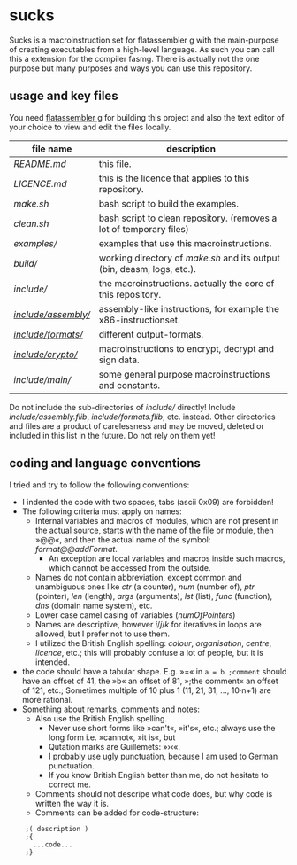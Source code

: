 sucks
=====
Sucks is a macroinstruction set for flatassembler g with the main-purpose of creating executables from a high-level language.
As such you can call this a extension for the compiler fasmg.
There is actually not the one purpose but many purposes and ways you can use this repository.

usage and key files
-------------------
You need [flatassembler g](http://flatassembler.net/download.php "click here to download flatassembler G") for building this project and
also the text editor of your choice to view and edit the files locally.

| file name                                             | description                                                             |
| ----------------------------------------------------- | ----------------------------------------------------------------------- |
| *README.md*                                           | this file.                                                              |
| *LICENCE.md*                                          | this is the licence that applies to this repository.                    |
| *make.sh*                                             | bash script to build the examples.                                      |
| *clean.sh*                                            | bash script to clean repository. (removes a lot of temporary files)     |
| *examples/*                                           | examples that use this macroinstructions.                               |
| *build/*                                              | working directory of *make.sh* and its output (bin, deasm, logs, etc.). |
| *include/*                                            | the macroinstructions. actually the core of this repository.            |
| [*include/assembly/*](include/assembly/README.md)     | assembly-like instructions, for example the x86-instructionset.         |
| [*include/formats/*](include/formats/README.md)       | different output-formats.                                               |
| [*include/crypto/*](include/crypto/README.md)         | macroinstructions to encrypt, decrypt and sign data.                    |
| *include/main/*                                       | some general purpose macroinstructions and constants.                   |

Do not include the sub-directories of *include/* directly!
Include *include/assembly.flib*,  *include/formats.flib*, etc. instead.
Other directories and files are a product of carelessness and may be moved, deleted or included in this list in the future.
Do not rely on them yet!

coding and language conventions
-------------------------------
I tried and try to follow the following conventions:
* I indented the code with two spaces, tabs (ascii 0x09) are forbidden!
* The following criteria must apply on names:
    * Internal variables and macros of modules, which are not present in the actual source, starts with the name of the file or module,
      then »@@«, and then the actual name of the symbol: *format@@addFormat*.
      * An exception are local variables and macros inside such macros, which cannot be accessed from the outside.
    * Names do not contain abbreviation, except common and unambiguous ones like
      *ctr* (a counter), *num* (number of), *ptr* (pointer), *len* (length), *args* (arguments), *lst* (list), *func* (function), *dns* (domain name system), etc.
    * Lower case camel casing of variables (*numOfPointers*)
    * Names are descriptive, however *i*/*j*/*k* for iteratives in loops are allowed, but I prefer not to use them.
    * I utilized the British English spelling: *colour*, *organisation*, *centre*, *licence*, etc.; this will probably confuse a lot of people, but it is intended.
* the code should have a tabular shape. E.g. »=« in `a = b ;comment` should have an offset of 41, the »b« an offset of 81, »;the comment« an offset of 121, etc.;
  Sometimes multiple of 10 plus 1 (11, 21, 31, ..., 10·n+1) are more rational.
* Something about remarks, comments and notes:
  * Also use the British English spelling.
    * Never use short forms like »can't«, »it's«, etc.; always use the long form i.e. »cannot«, »it is«, but 
    * Qutation marks are Guillemets: »›‹«.
    * I probably use ugly punctuation, because I am used to German punctuation.
    * If you know British English better than me, do not hesitate to correct me.
  * Comments should not descripe what code does, but why code is written the way it is.
  * Comments can be added for code-structure:
```  
    ;( description )
    ;{
      ...code...
    ;}
```
